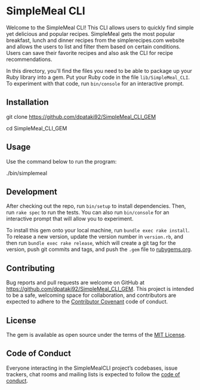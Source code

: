 # SimpleMeal CLI

Welcome to the SimpleMeal CLI! This CLI allows users to quickly find simple yet delicious and popular recipes. SimpleMeal gets the most popular breakfast, lunch and dinner recipes from the simplerecipes.com website and allows the users to list and filter them based on certain conditions. Users can save their favorite recipes and also ask the CLI for recipe recommendations. 

In this directory, you'll find the files you need to be able to package up your Ruby library into a gem. Put your Ruby code in the file `lib/SimpleMeal_CLI`. To experiment with that code, run `bin/console` for an interactive prompt.

## Installation

git clone https://github.com/dpataki92/SimpleMeal_CLI_GEM

cd SimpleMeal_CLI_GEM

## Usage

Use the command below to run the program:

./bin/simplemeal

## Development

After checking out the repo, run `bin/setup` to install dependencies. Then, run `rake spec` to run the tests. You can also run `bin/console` for an interactive prompt that will allow you to experiment.

To install this gem onto your local machine, run `bundle exec rake install`. To release a new version, update the version number in `version.rb`, and then run `bundle exec rake release`, which will create a git tag for the version, push git commits and tags, and push the `.gem` file to [rubygems.org](https://rubygems.org).

## Contributing

Bug reports and pull requests are welcome on GitHub at https://github.com/dpataki92/SimpleMeal_CLI_GEM. This project is intended to be a safe, welcoming space for collaboration, and contributors are expected to adhere to the [Contributor Covenant](http://contributor-covenant.org) code of conduct.

## License

The gem is available as open source under the terms of the [MIT License](https://opensource.org/licenses/MIT).

## Code of Conduct

Everyone interacting in the SimpleMealCLI project’s codebases, issue trackers, chat rooms and mailing lists is expected to follow the [code of conduct](https://github.com/[USERNAME]/SimpleMeal_CLI/blob/master/CODE_OF_CONDUCT.md).
